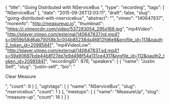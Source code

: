 {
  "title": "Going Distributed with NServiceBus ",
  "type": "recording",
  "tags": [
    "NServiceBus"
  ],
  "date": "2015-09-26T12:03:11",
  "draft": false,
  "slug": "going-distributed-with-nservicebus",
  "abstract": "",
  "vimeo": "140647837",
  "moreinfo": "http://measureup.io",
  "thumbnail": "https://i.vimeocdn.com/video/537283054_295x166.jpg",
  "mp4Video": "http://player.vimeo.com/external/140647837.hd.mp4?s=0659b58d6ab79058b3c004b85238da46812fd6e8&profile_id=113&oauth2_token_id=20985841",
  "mp4VideoLow": "http://player.vimeo.com/external/140647837.sd.mp4?s=59a90687bde44b8f27de7e9d498f54a131ce4317&profile_id=112&oauth2_token_id=20985841",
  "recordingID": 876,
  "speakers": [
    {
      "name": "Justin Self",
      "slug": "justin-self",
      "bio": "<p>Clear Measure</p>",
      "count": 9
    }
  ],
  "ugtvtags": [
    {
      "name": "NServiceBus",
      "slug": "nservicebus",
      "count": 1
    }
  ],
  "meetups": [
    {
      "name": "MeasureUp",
      "slug": "measure-up",
      "count": 16
    }
  ]
}